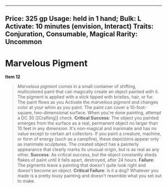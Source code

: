 
---
Price: 325 gp
Usage: held in 1 hand;
Bulk: L
Activate: 10 minutes (envision, Interact)
Traits: Conjuration, Consumable, Magical
Rarity: Uncommon
---

# Marvelous Pigment

**Item 12**

>  *Marvelous pigment* comes in a small container of shifting, multicolored paint that can magically create an object painted with it. The pigment is applied with a stick tipped with bristles, hair, or fur. The paint flows as you Activate the *marvelous pigment* and changes color at your whim as you paint. The paint can cover a 10-foot-square, two-dimensional surface. When you're done painting, attempt a DC 30 [[Crafting]] check.
**Critical Success**: The object you painted emerges from the surface as a real, permanent object no larger than 10 feet in any dimension. It's non-magical and inanimate and has no value except to certain art collectors. If you paint a creature, machine, or form of energy (such as a campfire), these depictions appear only as inanimate sculptures. The created object has a painterly appearance that clearly marks its unusual origin, but is as real as any other.
**Success**: As critical success, but the object constantly sheds flakes of paint until it falls apart, destroyed, after 24 hours.
**Failure**: The pigments leave a painting that doesn't quite look right and doesn't become an object.
**Critical Failure**: Is it a dog? Whatever you made is a pretty lousy painting and doesn't resemble what you set out to make.
